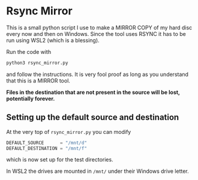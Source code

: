 # Rsync Mirror 

This is a small python script I use to make a MIRROR COPY of my hard disc every now and then on Windows. Since the tool uses RSYNC it has to be run using WSL2 (which is a blessing). 

Run the code with 
```sh
python3 rsync_mirror.py
```
and follow the instructions. It is very fool proof as long as you understand that this is a MIRROR tool. 

**Files in the destination that are not present in the source will be lost, potentially forever.**

## Setting up the default source and destination

At the very top of `rsync_mirror.py` you can modify 
```python
DEFAULT_SOURCE      = "/mnt/d"
DEFAULT_DESTINATION = "/mnt/f"
```
which is now set up for the test directories. 

In WSL2 the drives are mounted in `/mnt/` under their Windows drive letter. 
